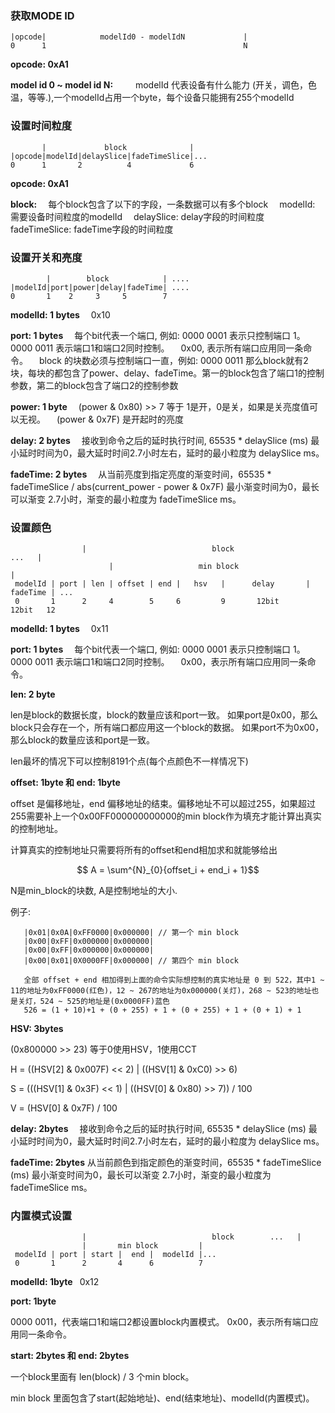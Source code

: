 ### 获取MODE ID

```text
|opcode|            modelId0 - modelIdN             |
0      1                                            N
```

**opcode: 0xA1**

**model id 0 \~ model id N:**  
  modelId 代表设备有什么能力 (开关，调色，色温，等等.),一个modelId占用一个byte，每个设备只能拥有255个modelId

### 设置时间粒度

```text
       |             block              |
|opcode|modelId|delaySlice|fadeTimeSlice|...
0      1       2          4             6
```

**opcode: 0xA1**

**block:**
  每个block包含了以下的字段，一条数据可以有多个block
  modelId: 需要设备时间粒度的modelId
  delaySlice: delay字段的时间粒度
  fadeTimeSlice: fadeTime字段的时间粒度

### 设置开关和亮度

```text
        |        block            | ....
|modelId|port|power|delay|fadeTime| ....
0       1    2     3     5        7
```

**modelId: 1 bytes**
  0x10
  
**port: 1 bytes**
  每个bit代表一个端口,  例如: 0000 0001 表示只控制端口 1。0000 0011 表示端口1和端口2同时控制。
  0x00, 表示所有端口应用同一条命令。
  block 的块数必须与控制端口一直，例如: 0000 0011 那么block就有2块，每块的都包含了power、delay、fadeTime。第一的block包含了端口1的控制参数，第二的block包含了端口2的控制参数
  
**power: 1 byte**
  (power & 0x80) &gt;&gt; 7 等于 1是开，0是关，如果是关亮度值可以无视。
  (power & 0x7F) 是开起时的亮度
  
**delay: 2 bytes**
  接收到命令之后的延时执行时间, 65535 \* delaySlice (ms) 最小延时时间为0，最大延时时间2.7小时左右，延时的最小粒度为 delaySlice ms。
  
**fadeTime: 2 bytes**
  从当前亮度到指定亮度的渐变时间，65535 \* fadeTimeSlice / abs(current_power - power & 0x7F) 最小渐变时间为0，最长可以渐变 2.7小时，渐变的最小粒度为 fadeTimeSlice ms。

### 设置颜色

```text
                |                            block                                 ...   |
                      |                   min block                              |   
 modelId | port | len | offset | end |   hsv   |      delay       |      fadeTime | ...
 0       1      2     4        5     6         9       12bit              12bit   12
```

**modelId: 1 bytes**
  0x11
  
**port: 1 bytes**
  每个bit代表一个端口, 例如: 0000 0001 表示只控制端口 1。0000 0011 表示端口1和端口2同时控制。
  0x00，表示所有端口应用同一条命令。

       
**len: 2 byte**

len是block的数据长度，block的数量应该和port一致。
如果port是0x00，那么block只会存在一个，所有端口都应用这一个block的数据。
如果port不为0x00，那么block的数量应该和port是一致。

len最坏的情况下可以控制8191个点(每个点颜色不一样情况下)

**offset: 1byte 和 end: 1byte**

offset 是偏移地址，end 偏移地址的结束。偏移地址不可以超过255，如果超过255需要补上一个0x00FF000000000000的min block作为填充才能计算出真实的控制地址。

计算真实的控制地址只需要将所有的offset和end相加求和就能够给出

$$ A = \sum^{N}_{0}{offset_i + end_i + 1}$$

N是min_block的块数, A是控制地址的大小.

例子:

       |0x01|0x0A|0xFF0000|0x000000| // 第一个 min block
       |0x00|0xFF|0x000000|0x000000| 
       |0x00|0xFF|0x000000|0x000000|
       |0x00|0x01|0X0000FF|0x000000| // 第四个 min block

       全部 offset + end 相加得到上面的命令实际想控制的真实地址是 0 到 522，其中1 ~ 11的地址为0xFF0000(红色)，12 ~ 267的地址为0x000000(关灯)，268 ~ 523的地址也是关灯，524 ~ 525的地址是(0x0000FF)蓝色
       526 = (1 + 10)+1 + (0 + 255) + 1 + (0 + 255) + 1 + (0 + 1) + 1 
       

       
  
**HSV: 3bytes**

(0x800000 &gt;&gt; 23) 等于0使用HSV，1使用CCT
  
H = ((HSV[2] & 0x007F) << 2) | ((HSV[1] & 0xC0) >> 6)

S = (((HSV[1] & 0x3F) << 1) | ((HSV[0] & 0x80) >> 7)) / 100
  
V = (HSV[0] & 0x7F) / 100

  
  
**delay: 2bytes**
  接收到命令之后的延时执行时间, 65535 * delaySlice (ms) 最小延时时间为0，最大延时时间2.7小时左右，延时的最小粒度为 delaySlice ms。
  
**fadeTime: 2bytes**
  从当前颜色到指定颜色的渐变时间，65535 * fadeTimeSlice (ms) 最小渐变时间为0，最长可以渐变 2.7小时，渐变的最小粒度为 fadeTimeSlice ms。


### 内置模式设置


```text
                |                            block        ...   |
                |       min block         |   
 modelId | port | start |  end |  modelId |...
 0       1      2       4      6          7
```

**modelId: 1byte**
  0x12      

**port: 1byte**

  0000 0011，代表端口1和端口2都设置block内置模式。
  0x00，表示所有端口应用同一条命令。

**start: 2bytes 和 end: 2bytes**

一个block里面有 len(block) / 3 个min block。

min block 里面包含了start(起始地址)、end(结束地址)、modelId(内置模式)。
